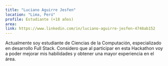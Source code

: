 ```yaml
---
title: "Luciano Aguirre Jesfen"
location: "Lima, Perú"
profile: Estudiante (+18 años)
area: 
link: https://www.linkedin.com/in/luciano-aguirre-jesfen-4748ab152
---
```


Actualmente soy estudiante de Ciencias de la Computación, especializado en desarrollo Full Stack. Considero que al participar en esta Hackathon voy a poder mejorar mis habilidades y obtener una mayor experiencia en el área.